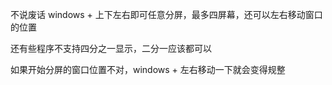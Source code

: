不说废话
windows + 上下左右即可任意分屏，最多四屏幕，还可以左右移动窗口的位置

还有些程序不支持四分之一显示，二分一应该都可以

如果开始分屏的窗口位置不对，windows + 左右移动一下就会变得规整
